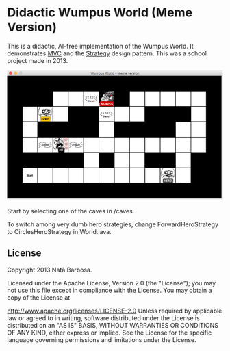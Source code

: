 # Didactic Wumpus World (Meme Version)
This is a didactic, AI-free implementation of the Wumpus World. It demonstrates [MVC](https://en.wikipedia.org/wiki/Model%E2%80%93view%E2%80%93controller) and the [Strategy](https://en.wikipedia.org/wiki/Strategy_pattern) design pattern. This was a school project made in 2013.

![Project Setup](https://github.com/nbarbosa/wumpus-design-patterns/raw/master/wumpus-meme-demo.png)

Start by selecting one of the caves in /caves.

To switch among very dumb hero strategies, change ForwardHeroStrategy to CirclesHeroStrategy in World.java.

## License
Copyright 2013 Natã Barbosa.

Licensed under the Apache License, Version 2.0 (the "License"); you may not use this file except in compliance with the License. You may obtain a copy of the License at

http://www.apache.org/licenses/LICENSE-2.0
Unless required by applicable law or agreed to in writing, software distributed under the License is distributed on an "AS IS" BASIS, WITHOUT WARRANTIES OR CONDITIONS OF ANY KIND, either express or implied. See the License for the specific language governing permissions and limitations under the License.